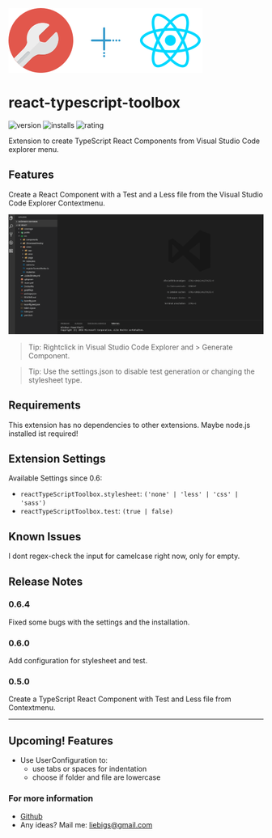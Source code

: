 ![tool](images/logo.png)![plus](images/plus.png)![react](images/react.png)

# react-typescript-toolbox
![version](https://vsmarketplacebadge.apphb.com/version-short/svenliebig.react-typescript-toolbox.svg?style=flat-square)
![installs](https://vsmarketplacebadge.apphb.com/installs-short/svenliebig.react-typescript-toolbox.svg?style=flat-square)
![rating](https://vsmarketplacebadge.apphb.com/rating-short/svenliebig.react-typescript-toolbox.svg?style=flat-square)

Extension to create TypeScript React Components from Visual Studio Code explorer menu.

## Features

Create a React Component with a Test and a Less file from the Visual Studio Code Explorer Contextmenu.

![tool](images/showcase.gif)

> Tip: Rightclick in Visual Studio Code Explorer and > Generate Component.

> Tip: Use the settings.json to disable test generation or changing the stylesheet type.

## Requirements

This extension has no dependencies to other extensions. Maybe node.js installed ist required!

## Extension Settings

Available Settings since 0.6:

* `reactTypeScriptToolbox.stylesheet`: `('none' | 'less' | 'css' | 'sass')`
* `reactTypeScriptToolbox.test`: `(true | false)`

## Known Issues

I dont regex-check the input for camelcase right now, only for empty.

## Release Notes

### 0.6.4

Fixed some bugs with the settings and the installation.

### 0.6.0

Add configuration for stylesheet and test.

### 0.5.0

Create a TypeScript React Component with Test and Less file from Contextmenu.

-----------------------------------------------------------------------

## Upcoming! Features

* Use UserConfiguration to:
  * use tabs or spaces for indentation
  * choose if folder and file are lowercase

### For more information

* [Github](https://github.com/Sly321/react-typescript-toolbox)
* Any ideas? Mail me: liebigs@gmail.com